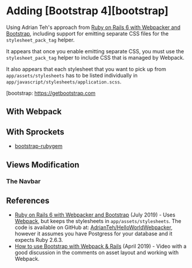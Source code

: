 # Adding [Bootstrap 4][bootstrap]

Using Adrian Teh's approach from [Ruby on Rails 6 with Webpacker and Bootstrap][teh], including support for emitting separate CSS files for the `stylesheet_pack_tag` helper.

It appears that once you enable emitting separate CSS, you must use the `stylesheet_pack_tag` helper to include CSS that is managed by Webpack.

It also appears that each stylesheet that you want to pick up from `app/assets/stylesheets` has to be listed individually in `app/javascript/stylesheets/application.scss`.

[bootstrap: <https://getbootstrap.com>

## With Webpack


## With Sprockets

* [bootstrap-rubygem](https://github.com/twbs/bootstrap-rubygem)

## Views Modification

### The Navbar

## References

* [Ruby on Rails 6 with Webpacker and Bootstrap][teh] (July 2019) - Uses [Webpack][], but keeps the stylesheets in `app/assets/stylesheets`.
The code is available on GitHub at: [AdrianTeh/HelloWorldWebpacker](https://github.com/AdrianTeh/HelloWorldWebpacker), however it assumes you have Postgress for your database and it expects Ruby 2.6.3.
* [How to use Bootstrap with Webpack & Rails](https://gorails.com/episodes/how-to-use-bootstrap-with-webpack-and-rails?utm_source=rubyflow&utm_medium=twitter) (April 2019) - Video with a good discussion in the comments on asset layout and working with Webpack.

[teh]: <https://medium.com/@adrian_teh/ruby-on-rails-6-with-webpacker-and-bootstrap-step-by-step-guide-41b52ef4081f>
[webpack]: <>
